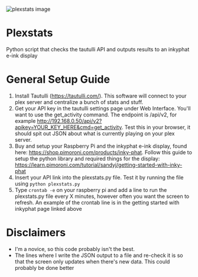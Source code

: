 ![plexstats image](https://preview.redd.it/9732f2fcjiw21.jpg?width=960&crop=smart&auto=webp&s=52fa24ed2295ac9c8947bc426aa90816dc8819c1)

# Plexstats
Python script that checks the tautulli API and outputs results to an inkyphat e-ink display

# General Setup Guide
1. Install Tautulli (https://tautulli.com/). This software will connect to your plex server and centralize a bunch of stats and stuff. 
2. Get your API key in the tautulli settings page under Web Interface. You'll want to use the get_activity command. The endpoint is /api/v2, for example http://192.168.0.50/api/v2?apikey=YOUR_KEY_HERE&cmd=get_activity. Test this in your browser, it should spit out JSON about what is currently playing on your plex server.
3. Buy and setup your Raspberry Pi and the inkyphat e-ink display, found here: https://shop.pimoroni.com/products/inky-phat. Follow this guide to setup the python library and required things for the display: https://learn.pimoroni.com/tutorial/sandyj/getting-started-with-inky-phat
4. Insert your API link into the plexstats.py file. Test it by running the file using `python plexstats.py`
5. Type `crontab -e` on your raspberry pi and add a line to run the plexstats.py file every X minutes, however often you want the screen to refresh. An example of the crontab line is in the getting started with inkyphat page linked above

# Disclaimers
- I'm a novice, so this code probably isn't the best. 
- The lines where I write the JSON output to a file and re-check it is so that the screen only updates when there's new data. This could probably be done better
